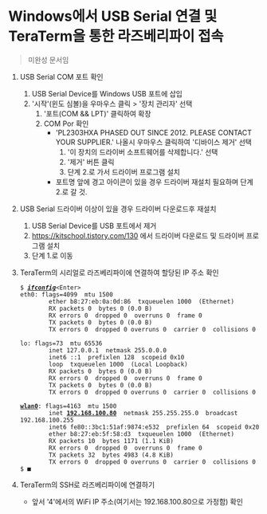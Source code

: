 # Windows에서 USB Serial 연결 및 TeraTerm을 통한 라즈베리파이 접속
  > 미완성 문서임

1. USB Serial COM 포트 확인
   1. USB Serial Device를 Windows USB 포트에 삽입
   2. '시작'(윈도 심볼)을 우마우스 클릭 &gt; '장치 관리자' 선택
      1. '포트(COM && LPT)' 클릭하여 확장
	  2. COM Por 확인
         * 'PL2303HXA PHASED OUT SINCE 2012. PLEASE CONTACT YOUR SUPPLIER.' 나올시 우마우스 클릭하여 '디바이스 제거' 선택
	       1. '이 장치의 드라이버 소프트웨어를 삭제합니다.' 선택
           2. '제거' 버튼 클릭
		   3. 단계 2.로 가서 드라이버 프로그램 설치
	     * 포트명 앞에 경고 아이콘이 있을 경우 드라이버 재설치 필요하며 단계 2.로 갈 것.

2. USB Serial 드라이버 이상이 있을 경우 드라이버 다운로드후 재설치
   1. USB Serial Device를 USB 포트에서 제거
   2. https://kitschool.tistory.com/130 에서 드라이버 다운로드 및 드라이버 프로그램 설치
   3. 단계 1.로 이동

3. TeraTerm의 시리얼로 라즈베리파이에 연결하여 할당된 IP 주소 확인
   <pre><code>$ <b><u><i>ifconfig</i></u></b>&lt;Enter&gt;
   eth0: flags=4099<UP,BROADCAST,MULTICAST>  mtu 1500
           ether b8:27:eb:0a:0d:86  txqueuelen 1000  (Ethernet)
           RX packets 0  bytes 0 (0.0 B)
           RX errors 0  dropped 0  overruns 0  frame 0
           TX packets 0  bytes 0 (0.0 B)
           TX errors 0  dropped 0 overruns 0  carrier 0  collisions 0

   lo: flags=73<UP,LOOPBACK,RUNNING>  mtu 65536
           inet 127.0.0.1  netmask 255.0.0.0
           inet6 ::1  prefixlen 128  scopeid 0x10<host>
           loop  txqueuelen 1000  (Local Loopback)
           RX packets 0  bytes 0 (0.0 B)
           RX errors 0  dropped 0  overruns 0  frame 0
           TX packets 0  bytes 0 (0.0 B)
           TX errors 0  dropped 0 overruns 0  carrier 0  collisions 0

   <b><u>wlan0</u></b>: flags=4163<UP,BROADCAST,RUNNING,MULTICAST>  mtu 1500
           inet <b><u>192.168.100.80</u></b>  netmask 255.255.255.0  broadcast 192.168.100.255
           inet6 fe80::3bc1:51af:9874:e532  prefixlen 64  scopeid 0x20<link>
           ether b8:27:eb:5f:58:d3  txqueuelen 1000  (Ethernet)
           RX packets 10  bytes 1171 (1.1 KiB)
           RX errors 0  dropped 0  overruns 0  frame 0
           TX packets 32  bytes 4983 (4.8 KiB)
           TX errors 0  dropped 0 overruns 0  carrier 0  collisions 0
   $ ■</code></pre>
   
5. TeraTerm의 SSH로 라즈베리파이에 연결하기
   * 앞서 '4'에서의 WiFi IP 주소(여기서는 192.168.100.80으로 가정함) 확인
